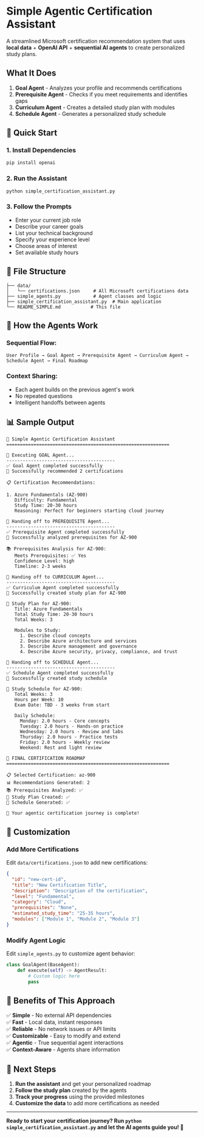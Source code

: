 # Simple Agentic Certification Assistant

A streamlined Microsoft certification recommendation system that uses **local data** + **OpenAI API** + **sequential AI agents** to create personalized study plans.

## **What It Does**

1. **Goal Agent** - Analyzes your profile and recommends certifications
2. **Prerequisite Agent** - Checks if you meet requirements and identifies gaps
3. **Curriculum Agent** - Creates a detailed study plan with modules
4. **Schedule Agent** - Generates a personalized study schedule

## 🚀 **Quick Start**

### **1. Install Dependencies**
```bash
pip install openai
```

### **2. Run the Assistant**
```bash
python simple_certification_assistant.py
```

### **3. Follow the Prompts**
- Enter your current job role
- Describe your career goals
- List your technical background
- Specify your experience level
- Choose areas of interest
- Set available study hours

## 📁 **File Structure**

```
├── data/
│   └── certifications.json     # All Microsoft certifications data
├── simple_agents.py            # Agent classes and logic
├── simple_certification_assistant.py  # Main application
└── README_SIMPLE.md           # This file
```

## 🤖 **How the Agents Work**

### **Sequential Flow:**
```
User Profile → Goal Agent → Prerequisite Agent → Curriculum Agent → Schedule Agent → Final Roadmap
```

### **Context Sharing:**
- Each agent builds on the previous agent's work
- No repeated questions
- Intelligent handoffs between agents

## 📊 **Sample Output**

```
🎯 Simple Agentic Certification Assistant
============================================================

🤖 Executing GOAL Agent...
----------------------------------------
✅ Goal Agent completed successfully
📝 Successfully recommended 2 certifications

📋 Certification Recommendations:

1. Azure Fundamentals (AZ-900)
   Difficulty: Fundamental
   Study Time: 20-30 hours
   Reasoning: Perfect for beginners starting cloud journey

🔄 Handing off to PREREQUISITE Agent...
----------------------------------------
✅ Prerequisite Agent completed successfully
📝 Successfully analyzed prerequisites for AZ-900

📚 Prerequisites Analysis for AZ-900:
   Meets Prerequisites: ✅ Yes
   Confidence Level: high
   Timeline: 2-3 weeks

🔄 Handing off to CURRICULUM Agent...
----------------------------------------
✅ Curriculum Agent completed successfully
📝 Successfully created study plan for AZ-900

📖 Study Plan for AZ-900:
   Title: Azure Fundamentals
   Total Study Time: 20-30 hours
   Total Weeks: 3

   Modules to Study:
     1. Describe cloud concepts
     2. Describe Azure architecture and services
     3. Describe Azure management and governance
     4. Describe Azure security, privacy, compliance, and trust

🔄 Handing off to SCHEDULE Agent...
----------------------------------------
✅ Schedule Agent completed successfully
📝 Successfully created study schedule

📅 Study Schedule for AZ-900:
   Total Weeks: 3
   Hours per Week: 10
   Exam Date: TBD - 3 weeks from start

   Daily Schedule:
     Monday: 2.0 hours - Core concepts
     Tuesday: 2.0 hours - Hands-on practice
     Wednesday: 2.0 hours - Review and labs
     Thursday: 2.0 hours - Practice tests
     Friday: 2.0 hours - Weekly review
     Weekend: Rest and light review

🎯 FINAL CERTIFICATION ROADMAP
============================================================

📋 Selected Certification: az-900
📊 Recommendations Generated: 2
📚 Prerequisites Analyzed: ✅
📖 Study Plan Created: ✅
📅 Schedule Generated: ✅

🚀 Your agentic certification journey is complete!
```

## 🔧 **Customization**

### **Add More Certifications**
Edit `data/certifications.json` to add new certifications:

```json
{
  "id": "new-cert-id",
  "title": "New Certification Title",
  "description": "Description of the certification",
  "level": "Fundamental",
  "category": "Cloud",
  "prerequisites": "None",
  "estimated_study_time": "25-35 hours",
  "modules": ["Module 1", "Module 2", "Module 3"]
}
```

### **Modify Agent Logic**
Edit `simple_agents.py` to customize agent behavior:

```python
class GoalAgent(BaseAgent):
    def execute(self) -> AgentResult:
        # Custom logic here
        pass
```

## 🎯 **Benefits of This Approach**

✅ **Simple** - No external API dependencies  
✅ **Fast** - Local data, instant responses  
✅ **Reliable** - No network issues or API limits  
✅ **Customizable** - Easy to modify and extend  
✅ **Agentic** - True sequential agent interactions  
✅ **Context-Aware** - Agents share information  

## 🚀 **Next Steps**

1. **Run the assistant** and get your personalized roadmap
2. **Follow the study plan** created by the agents
3. **Track your progress** using the provided milestones
4. **Customize the data** to add more certifications as needed

---

**Ready to start your certification journey? Run `python simple_certification_assistant.py` and let the AI agents guide you! 🎉** 